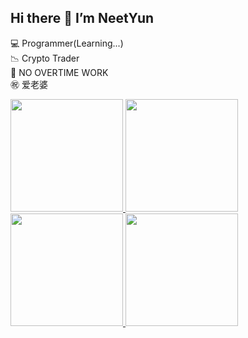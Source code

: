 ## Hi there 👋 I’m NeetYun
💻 Programmer(Learning...)  
📉 Crypto Trader  
🚫 NO OVERTIME WORK  
㊗️ 爱老婆  


<a href="https://github.com/Alexis-Zhang0812/github-readme-stats#gh-dark-mode-only">
    <img src="https://github-readme-stats-rust-eight-17.vercel.app/api?username=Alexis-Zhang0812&show_icons=true&theme=yunsOneDark&count_private=true" height="180px">
    <img src="https://github-readme-stats-rust-eight-17.vercel.app/api/top-langs/?username=Alexis-Zhang0812&theme=yunsOneDark&layout=compact&langs_count=8&hide=HTML,CSS" height="180px">
</a>
<a href="https://github.com/Alexis-Zhang0812/github-readme-stats#gh-light-mode-only">
    <img src="https://github-readme-stats-rust-eight-17.vercel.app/api?username=Alexis-Zhang0812&show_icons=true&theme=yunsOneLight&count_private=true&hide=issue" height="180px">
    <img src="https://github-readme-stats-rust-eight-17.vercel.app/api/top-langs/?username=Alexis-Zhang0812&theme=yunsOneLight&layout=compact&langs_count=8&hide=html,css,javascript" height="180px">
</a>

